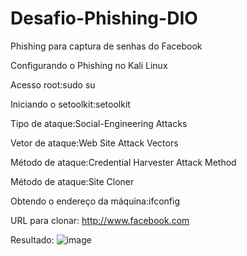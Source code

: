 # Desafio-Phishing-DIO
Phishing para captura de senhas do Facebook

Configurando o Phishing no Kali Linux

Acesso root:sudo su

Iniciando o setoolkit:setoolkit

Tipo de ataque:Social-Engineering Attacks

Vetor de ataque:Web Site Attack Vectors

Método de ataque:Credential Harvester Attack Method 

Método de ataque:Site Cloner

Obtendo o endereço da máquina:ifconfig

URL para clonar: http://www.facebook.com

Resultado:
![image](https://github.com/user-attachments/assets/3b2575cb-f1db-4039-901a-35afc27f5989)

